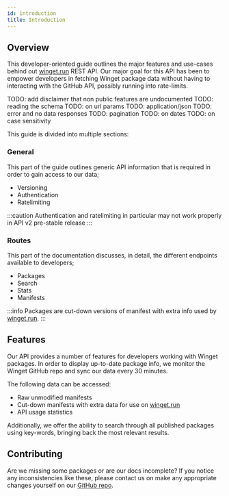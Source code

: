 ```yaml
---
id: introduction
title: Introduction
---
```


## Overview
This developer-oriented guide outlines the major features and use-cases behind out [winget.run](https://winget.run) REST API. Our major goal for this API has been to empower developers in fetching Winget package data without having to interacting with the GitHub API, possibly running into rate-limits.

TODO: add disclaimer that non public features are undocumented
TODO: reading the schema
TODO: on url params
TODO: application/json
TODO: error and no data responses
TODO: pagination
TODO: on dates
TODO: on case sensitivity

This guide is divided into multiple sections:

### General
This part of the guide outlines generic API information that is required in order to gain access to our data;

- Versioning
- Authentication
- Ratelimiting

:::caution
Authentication and ratelimiting in particular may not work properly in API v2 pre-stable release
:::

### Routes
This part of the documentation discusses, in detail, the different endpoints available to developers;

- Packages
- Search
- Stats
- Manifests

:::info
Packages are cut-down versions of manifest with extra info used by [winget.run](https://winget.run).
:::

## Features
Our API provides a number of features for developers working with Winget packages. In order to display up-to-date package info, we monitor the Winget GitHub repo and sync our data every 30 minutes.

The following data can be accessed:
- Raw unmodified manifests
- Cut-down manifests with extra data for use on [winget.run](https://winget.run)
- API usage statistics

Additionally, we offer the ability to search through all published packages using key-words, bringing back the most relevant results.

## Contributing
Are we missing some packages or are our docs incomplete? If you notice any inconsistencies like these, please contact us on make any appropriate changes yourself on our [GitHub repo](https://github.com/winget-run/docs).
